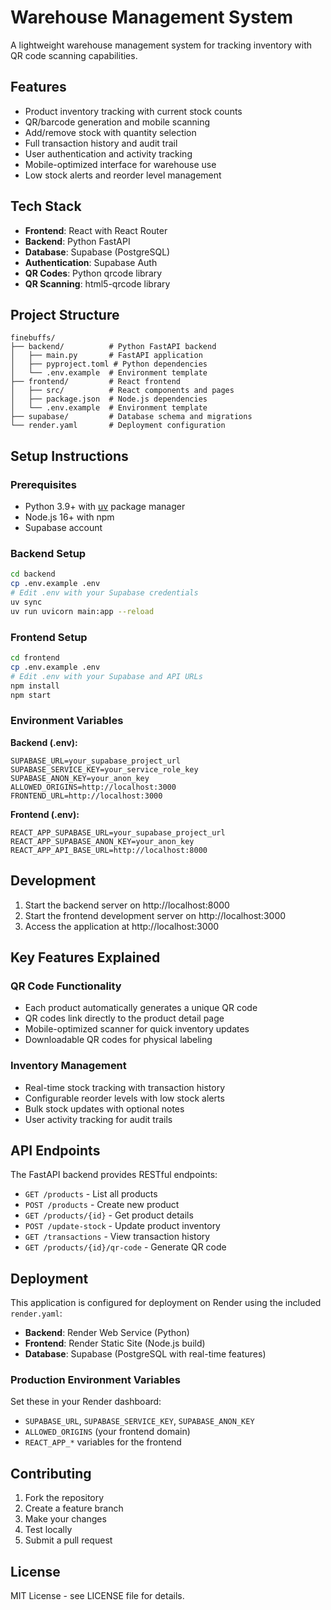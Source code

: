 # Warehouse Management System

A lightweight warehouse management system for tracking inventory with QR code scanning capabilities.

## Features

- Product inventory tracking with current stock counts
- QR/barcode generation and mobile scanning
- Add/remove stock with quantity selection
- Full transaction history and audit trail
- User authentication and activity tracking
- Mobile-optimized interface for warehouse use
- Low stock alerts and reorder level management

## Tech Stack

- **Frontend**: React with React Router
- **Backend**: Python FastAPI
- **Database**: Supabase (PostgreSQL)
- **Authentication**: Supabase Auth
- **QR Codes**: Python qrcode library
- **QR Scanning**: html5-qrcode library

## Project Structure

```
finebuffs/
├── backend/          # Python FastAPI backend
│   ├── main.py       # FastAPI application
│   ├── pyproject.toml # Python dependencies
│   └── .env.example  # Environment template
├── frontend/         # React frontend
│   ├── src/          # React components and pages
│   ├── package.json  # Node.js dependencies
│   └── .env.example  # Environment template
├── supabase/         # Database schema and migrations
└── render.yaml       # Deployment configuration
```

## Setup Instructions

### Prerequisites
- Python 3.9+ with [uv](https://docs.astral.sh/uv/) package manager
- Node.js 16+ with npm
- Supabase account

### Backend Setup
```bash
cd backend
cp .env.example .env
# Edit .env with your Supabase credentials
uv sync
uv run uvicorn main:app --reload
```

### Frontend Setup
```bash
cd frontend
cp .env.example .env
# Edit .env with your Supabase and API URLs
npm install
npm start
```

### Environment Variables

**Backend (.env):**
```
SUPABASE_URL=your_supabase_project_url
SUPABASE_SERVICE_KEY=your_service_role_key
SUPABASE_ANON_KEY=your_anon_key
ALLOWED_ORIGINS=http://localhost:3000
FRONTEND_URL=http://localhost:3000
```

**Frontend (.env):**
```
REACT_APP_SUPABASE_URL=your_supabase_project_url
REACT_APP_SUPABASE_ANON_KEY=your_anon_key
REACT_APP_API_BASE_URL=http://localhost:8000
```

## Development

1. Start the backend server on http://localhost:8000
2. Start the frontend development server on http://localhost:3000
3. Access the application at http://localhost:3000

## Key Features Explained

### QR Code Functionality
- Each product automatically generates a unique QR code
- QR codes link directly to the product detail page
- Mobile-optimized scanner for quick inventory updates
- Downloadable QR codes for physical labeling

### Inventory Management
- Real-time stock tracking with transaction history
- Configurable reorder levels with low stock alerts
- Bulk stock updates with optional notes
- User activity tracking for audit trails

## API Endpoints

The FastAPI backend provides RESTful endpoints:
- `GET /products` - List all products
- `POST /products` - Create new product
- `GET /products/{id}` - Get product details
- `POST /update-stock` - Update product inventory
- `GET /transactions` - View transaction history
- `GET /products/{id}/qr-code` - Generate QR code

## Deployment

This application is configured for deployment on Render using the included `render.yaml`:

- **Backend**: Render Web Service (Python)
- **Frontend**: Render Static Site (Node.js build)
- **Database**: Supabase (PostgreSQL with real-time features)

### Production Environment Variables
Set these in your Render dashboard:
- `SUPABASE_URL`, `SUPABASE_SERVICE_KEY`, `SUPABASE_ANON_KEY`
- `ALLOWED_ORIGINS` (your frontend domain)
- `REACT_APP_*` variables for the frontend

## Contributing

1. Fork the repository
2. Create a feature branch
3. Make your changes
4. Test locally
5. Submit a pull request

## License

MIT License - see LICENSE file for details.